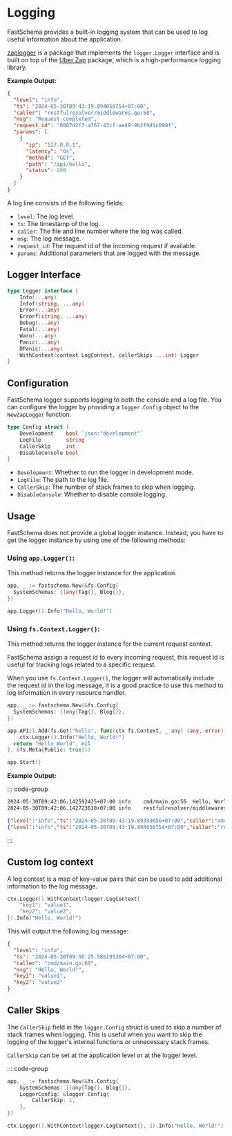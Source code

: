 # Logging

FastSchema provides a built-in logging system that can be used to log useful information about the application.

[zaplogger](https://pkg.go.dev/github.com/fastschema/fastschema/pkg/zaplogger) is a package that implements the `logger.Logger` interface and is built on top of the [Uber Zap](https://github.com/uber-go/zap) package, which is a high-performance logging library.

**Example Output:**

```json
{
  "level": "info",
  "ts": "2024-05-30T09:43:19.894050754+07:00",
  "caller": "restfulresolver/middlewares.go:58",
  "msg": "Request completed",
  "request_id": "0007d2f7-a767-43cf-ae48-9b2f9d3c099f",
  "params": [
    {
      "ip": "127.0.0.1",
      "latency": "0s",
      "method": "GET",
      "path": "/api/hello",
      "status": 200
    }
  ]
}
```

A log line consists of the following fields:

- `level`: The log level.
- `ts`: The timestamp of the log.
- `caller`: The file and line number where the log was called.
- `msg`: The log message.
- `request_id`: The request id of the incoming request if available.
- `params`: Additional parameters that are logged with the message.

## Logger Interface

```go
type Logger interface {
	Info(...any)
	Infof(string, ...any)
	Error(...any)
	Errorf(string, ...any)
	Debug(...any)
	Fatal(...any)
	Warn(...any)
	Panic(...any)
	DPanic(...any)
	WithContext(context LogContext, callerSkips ...int) Logger
}
```

## Configuration

FastSchema logger supports logging to both the console and a log file. You can configure the logger by providing a `logger.Config` object to the `NewZapLogger` function.

```go
type Config struct {
	Development    bool `json:"development"`
	LogFile        string
	CallerSkip     int
	DisableConsole bool
}
```

- `Development`: Whether to run the logger in development mode.
- `LogFile`: The path to the log file.
- `CallerSkip`: The number of stack frames to skip when logging.
- `DisableConsole`: Whether to disable console logging.

## Usage

FastSchema does not provide a global logger instance. Instead, you have to get the logger instance by using one of the following methods:

### Using `app.Logger()`:

This method returns the logger instance for the application.

```go
app, _ := fastschema.New(&fs.Config{
  SystemSchemas: []any{Tag{}, Blog{}},
})

app.Logger().Info("Hello, World!")
```

### Using `fs.Context.Logger()`:

This method returns the logger instance for the current request context.

FastSchema assign a request id to every incoming request, this request id is useful for tracking logs related to a specific request.

When you use `fs.Context.Logger()`, the logger will automatically include the request id in the log message, it is a good practice to use this method to log information in every resource handler.

```go
app, _ := fastschema.New(&fs.Config{
  SystemSchemas: []any{Tag{}, Blog{}},
})

app.API().Add(fs.Get("hello", func(ctx fs.Context, _ any) (any, error) {
	ctx.Logger().Info("Hello, World!")
  return "Hello World", nil
}, &fs.Meta{Public: true}))

app.Start()
```

**Example Output:**

::: code-group

```bash [Console]
2024-05-30T09:42:06.142592425+07:00	info	cmd/main.go:56	Hello, World!	{"request_id": "b3af6b86-ac69-491f-a82e-6f658dd9a315"}
2024-05-30T09:42:06.142723638+07:00	info	restfulresolver/middlewares.go:58	Request completed	{"request_id": "b3af6b86-ac69-491f-a82e-6f658dd9a315", "params": [{"ip":"127.0.0.1","latency":"0s","method":"GET","path":"/api/hello","status":200}]}
```

```json [Log file]
{"level":"info","ts":"2024-05-30T09:43:19.89399056+07:00","caller":"cmd/main.go:56","msg":"Hello, World!","request_id":"0007d2f7-a767-43cf-ae48-9b2f9d3c099f"}
{"level":"info","ts":"2024-05-30T09:43:19.894050754+07:00","caller":"restfulresolver/middlewares.go:58","msg":"Request completed","request_id":"0007d2f7-a767-43cf-ae48-9b2f9d3c099f","params":[{"ip":"127.0.0.1","latency":"0s","method":"GET","path":"/api/hello","status":200}]}
```

:::

## Custom log context

A log context is a map of key-value pairs that can be used to add additional information to the log message.

```go
ctx.Logger().WithContext(logger.LogContext{
	"key1": "value1",
	"key2": "value2",
}).Info("Hello, World!")
```

This will output the following log message:

```json
{
  "level": "info",
  "ts": "2024-05-30T09:50:25.586195304+07:00",
  "caller": "cmd/main.go:60",
  "msg": "Hello, World!",
  "key1": "value1",
  "key2": "value2"
}
```

## Caller Skips

The `CallerSkip` field in the `logger.Config` struct is used to skip a number of stack frames when logging. This is useful when you want to skip the logging of the logger's internal functions or unnecessary stack frames.

`CallerSkip` can be set at the application level or at the logger level.

::: code-group

```go [Application level]
app, _ := fastschema.New(&fs.Config{
	SystemSchemas: []any{Tag{}, Blog{}},
	LoggerConfig: &logger.Config{
		CallerSkip: 1,
	},
})
```

```go [Logger level]
ctx.Logger().WithContext(logger.LogContext{}, 1).Info("Hello, World!")
```

